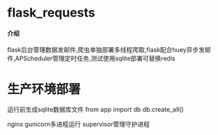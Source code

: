 # flask_requests

#### 介绍
flask后台管理数据发邮件,爬虫单独部署多线程爬取,flask配合huey异步发邮件,APScheduler管理定时任务,测试使用sqlite部署可替换redis

# 生产环境部署
运行前生成sqlite数据库文件
from app import db
db.create_all()

nginx gunicorn多进程运行 supervisor管理守护进程
